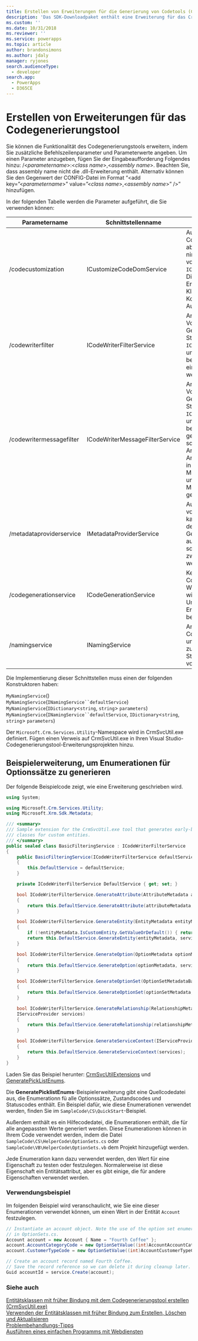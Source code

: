 ```yaml
---
title: Erstellen von Erweiterungen für die Generierung von Codetools (Common Data Service) | Microsoft Docs
description: 'Das SDK-Downloadpaket enthält eine Erweiterung für das CrmSvcUtil-Codegenerierungstool, das Sie verwenden können, um Enumerationen für alle Optionssatzwerte, einschließlich globaler Optionssätze, Auswähllisten, Status und Statuswerte zu generieren.'
ms.custom: ''
ms.date: 10/31/2018
ms.reviewer: ''
ms.service: powerapps
ms.topic: article
author: brandonsimons
ms.author: jdaly
manager: ryjones
search.audienceType:
  - developer
search.app:
  - PowerApps
  - D365CE
---
```

# <a name="create-extensions-for-the-code-generation-tool"></a>Erstellen von Erweiterungen für das Codegenerierungstool

Sie können die Funktionalität des Codegenerierungstools erweitern, indem Sie zusätzliche Befehlszeilenparameter und Parameterwerte angeben. Um einen Parameter anzugeben, fügen Sie der Eingabeaufforderung Folgendes hinzu: /\<*parametername*>:\<*class name*>,\<*assembly name*>. Beachten Sie, dass assembly name nicht die .dll-Erweiterung enthält. Alternativ können Sie den Gegenwert der CONFIG-Datei im Format “<add key=”\<*parametername*>” value=”\<*class name*>,\<*assembly name*>” />” hinzufügen.  

In der folgenden Tabelle werden die Parameter aufgeführt, die Sie verwenden können:  

|Parametername|Schnittstellenname|Beschreibung|  
|--------------------|--------------------|-----------------|  
|/codecustomization|ICustomizeCodeDomService|Aufgerufen, nachdem die CodeDOM-Generierung abgeschlossen wurde, nimmt die Standardinstanz von `ICodeGenerationService` an. Dies ist nützlich zum Erstellen von zusätzlichen Klassen, wie die Konstanten in Auswahllisten.|  
|/codewriterfilter|ICodeWriterFilterService|Angerufen während des Vorgangs der CodeDOM-Generierung, nimmt die Standardinstanz von `ICodeGenerationService` an, um zu bestimmen, ob ein bestimmtes Objekt oder eine Eigenschaft generiert werden soll.|  
|/codewritermessagefilter|ICodeWriterMessageFilterService|Angerufen während des Vorgangs der CodeDOM-Generierung, nimmt die Standardinstanz von `ICodeGenerationService` an, um zu bestimmen, ob eine bestimmte Nachricht generiert werden soll. Dies sollte nicht verwendet für Anforderungen und Antworten, da diese bereits in Microsoft.Crm.Sdk.Proxy.dll und in Microsoft.Xrm.Sdk.dll generiert werden.|  
|/metadataproviderservice|IMetadataProviderService|Aufgerufen, um Metadaten vom Server abzurufen. Dies kann mehrmals während des Generierungsprozesses aufgerufen werden, daher sollten die Daten zwischengespeichert werden.|  
|/codegenerationservice|ICodeGenerationService|Kernimplementierung der CodeDOM-Generierung. Wenn dieses geändert wird, verhalten sich unter Umständen die anderen Erweiterungen nicht in der beschriebenen Weise.|  
|/namingservice|INamingService|Angerufen während der CodeDOM-Generierung, um den Namen für Objekte zu bestimmen, die Standardimplementierung vorausgesetzt.|

Die Implementierung dieser Schnittstellen muss einen der folgenden Konstruktoren haben:

`MyNamingService`()<br />
`MyNamingService`(`INamingService``defaultService`)<br />
`MyNamingService`(`IDictionary`<`string`, `string`> `parameters`)<br />
`MyNamingService`(`INamingService``defaultService`, `IDictionary`<`string`, `string`> `parameters`)

Der `Microsoft.Crm.Services.Utility`-Namespace wird in CrmSvcUtil.exe definiert. Fügen einen Verweis auf CrmSvcUtil.exe in Ihren Visual Studio-Codegenerierungstool-Erweiterungsprojekten hinzu.

<a name="Generate_Enums"></a>

## <a name="sample-extension-to-generate-enumerations-for-option-sets"></a>Beispielerweiterung, um Enumerationen für Optionssätze zu generieren

Der folgende Beispielcode zeigt, wie eine Erweiterung geschrieben wird.  

```csharp
using System;

using Microsoft.Crm.Services.Utility;
using Microsoft.Xrm.Sdk.Metadata;

/// <summary>
/// Sample extension for the CrmSvcUtil.exe tool that generates early-bound
/// classes for custom entities.
/// </summary>
public sealed class BasicFilteringService : ICodeWriterFilterService
{
    public BasicFilteringService(ICodeWriterFilterService defaultService)
    {
        this.DefaultService = defaultService;
    }

    private ICodeWriterFilterService DefaultService { get; set; }

    bool ICodeWriterFilterService.GenerateAttribute(AttributeMetadata attributeMetadata, IServiceProvider services)
    {
        return this.DefaultService.GenerateAttribute(attributeMetadata, services);
    }

    bool ICodeWriterFilterService.GenerateEntity(EntityMetadata entityMetadata, IServiceProvider services)
    {
        if (!entityMetadata.IsCustomEntity.GetValueOrDefault()) { return false; }
        return this.DefaultService.GenerateEntity(entityMetadata, services);
    }

    bool ICodeWriterFilterService.GenerateOption(OptionMetadata optionMetadata, IServiceProvider services)
    {
        return this.DefaultService.GenerateOption(optionMetadata, services);
    }

    bool ICodeWriterFilterService.GenerateOptionSet(OptionSetMetadataBase optionSetMetadata, IServiceProvider services)
    {
        return this.DefaultService.GenerateOptionSet(optionSetMetadata, services);
    }

    bool ICodeWriterFilterService.GenerateRelationship(RelationshipMetadataBase relationshipMetadata, EntityMetadata otherEntityMetadata,
    IServiceProvider services)
    {
        return this.DefaultService.GenerateRelationship(relationshipMetadata, otherEntityMetadata, services);
    }

    bool ICodeWriterFilterService.GenerateServiceContext(IServiceProvider services)
    {
        return this.DefaultService.GenerateServiceContext(services);
    }
}

```

Laden Sie das Beispiel herunter: [CrmSvcUtilExtensions](https://code.msdn.microsoft.com/Create-extensions-for-the-b8b24d1d) und [GeneratePickListEnums](https://code.msdn.microsoft.com/Create-extensions-for-the-3dd56a27). 

Die **GeneratePicklistEnums**-Beispielerweiterung gibt eine Quellcodedatei aus, die Enumerationn fü alle Optionssätze, Zustandscodes und Statuscodes enthält. Ein Beispiel dafür, wie diese Enumerationen verwendet werden, finden Sie im `SampleCode\CS\QuickStart`-Beispiel.  

Außerdem enthält es ein Hilfecodedatei, die Enumerationen enthält, die für alle angepassten Werte generiert werden. Diese Enumerationen können in Ihrem Code verwendet werden, indem die Datei `SampleCode\CS\HelperCode\OptionSets.cs` oder `SampleCode\VB\HelperCode\OptionSets.vb` dem Projekt hinzugefügt werden.

Jede Enumeration kann dazu verwendet werden, den Wert für eine Eigenschaft zu testen oder festzulegen. Normalerweise ist diese Eigenschaft ein Entitätsattribut, aber es gibt einige, die für andere Eigenschaften verwendet werden.

### <a name="usage-example"></a>Verwendungsbeispiel

Im folgenden Beispiel wird veranschaulicht, wie Sie eine dieser Enumerationen verwendet können, um einen Wert in der Entität `Account` festzulegen.

```csharp
// Instantiate an account object. Note the use of the option set enumerations defined
// in OptionSets.cs.
Account account = new Account { Name = "Fourth Coffee" };
account.AccountCategoryCode = new OptionSetValue((int)AccountAccountCategoryCode.PreferredCustomer);
account.CustomerTypeCode = new OptionSetValue((int)AccountCustomerTypeCode.Investor);

// Create an account record named Fourth Coffee.
// Save the record reference so we can delete it during cleanup later.
Guid accountId = service.Create(account);
```

### <a name="see-also"></a>Siehe auch

 [Entitätsklassen mit früher Bindung mit dem Codegenerierungstool erstellen (CrmSvcUtil.exe)](/dynamics365/customer-engagement/developer/create-early-bound-entity-classes-code-generation-tool)<br />
 [Verwenden der Entitätsklassen mit früher Bindung zum Erstellen, Löschen und Aktualisieren](/dynamics365/customer-engagement/developer/use-entity-class-create-update-delete)<br />
 [Problembehandlungs-Tipps](/dynamics365/customer-engagement/developer/troubleshooting-tips)<br />
 [Ausführen eines einfachen Programms mit Webdiensten](/dynamics365/customer-engagement/developer/simple-program-web-services)
